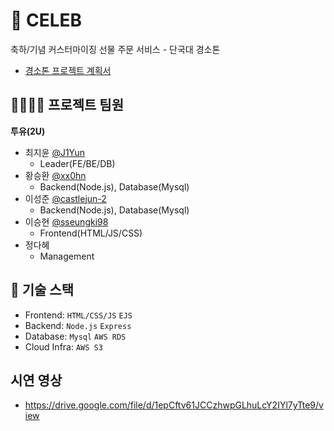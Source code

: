 # 🎁 CELEB
축하/기념 커스터마이징 선물 주문 서비스 - 단국대 경소톤
- [경소톤 프로젝트 계획서](./.github/report.pdf)

## 👨‍👩‍👧‍👦 프로젝트 팀원
**투유(2U)**
- 최지윤 [@J1Yun](https://github.com/J1Yun)
  - Leader(FE/BE/DB)
- 황승환 [@xx0hn](https://github.com/xx0hn)
  - Backend(Node.js), Database(Mysql)
- 이성준 [@castlejun-2](https://github.com/castlejun-2)
  - Backend(Node.js), Database(Mysql)
- 이승현 [@sseungki98](https://github.com/sseungki98)
  - Frontend(HTML/JS/CSS)
- 정다혜
  - Management

## 🔧 기술 스택
- Frontend: `HTML/CSS/JS` `EJS`
- Backend: `Node.js` `Express`
- Database: `Mysql` `AWS RDS`
- Cloud Infra: `AWS S3`

## 시연 영상
- https://drive.google.com/file/d/1epCftv61JCCzhwpGLhuLcY2IYl7yTte9/view
